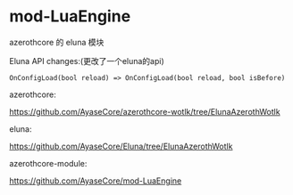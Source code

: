 # mod-LuaEngine
azerothcore 的 eluna 模块

Eluna API changes:(更改了一个eluna的api)
```
OnConfigLoad(bool reload) => OnConfigLoad(bool reload, bool isBefore)
```

azerothcore:

https://github.com/AyaseCore/azerothcore-wotlk/tree/ElunaAzerothWotlk


eluna:

https://github.com/AyaseCore/Eluna/tree/ElunaAzerothWotlk


azerothcore-module:

https://github.com/AyaseCore/mod-LuaEngine


